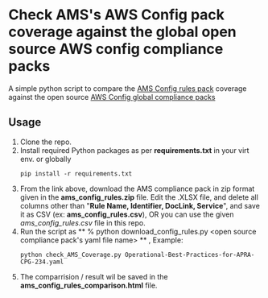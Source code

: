 # Check AMS's AWS Config pack coverage against the global open source AWS config compliance packs

A simple python script to compare the [AMS Config rules pack](https://docs.aws.amazon.com/managedservices/latest/accelerate-guide/acc-sec-compliance.html) coverage against the open source [AWS Config global compliance packs](https://github.com/awslabs/aws-config-rules/tree/master/aws-config-conformance-packs)

## Usage
1. Clone the repo.
2. Install required Python packages as per **requirements.txt** in your virt env. or globally
   ```
   pip install -r requirements.txt
   ```
4. From the link above, download the AMS compliance pack in zip format given in the **ams_config_rules.zip** file. Edit the .XLSX file, and delete all columns other than "**Rule Name, Identifier, DocLink, Service**", and save it as CSV (ex: **ams_config_rules.csv**), OR you can use the given *ams_config_rules.csv* file in this repo.
6. Run the script as ** % python download_config_rules.py <open source compliance pack's yaml file name> ** , Example:
   ```
   python check_AMS_Coverage.py Operational-Best-Practices-for-APRA-CPG-234.yaml
   ```
8. The comparrision / result wil be saved in the **ams_config_rules_comparison.html** file.
